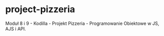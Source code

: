 # project-pizzeria
Moduł 8 i 9 - Kodilla - Projekt Pizzeria - Programowanie Obiektowe w JS, AJS i API.
